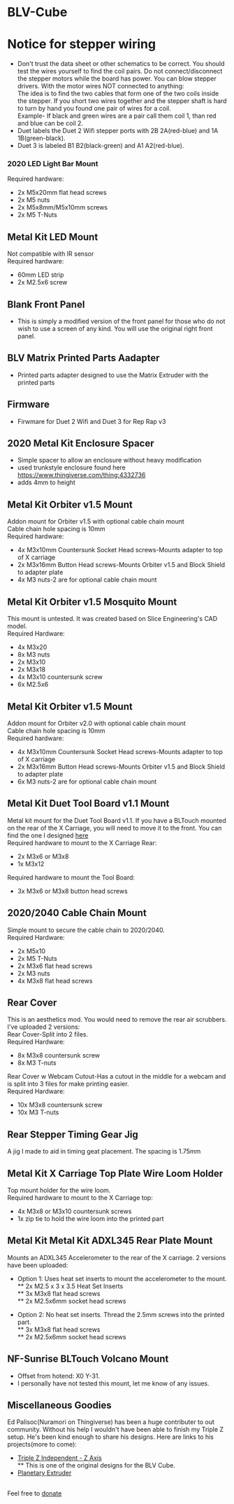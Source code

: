 # BLV-Cube  
# Notice for stepper wiring #  

* Don't trust the data sheet or other schematics to be correct. You should test the wires yourself to find the coil pairs. Do not connect/disconnect the stepper motors while the board has power. You can blow stepper drivers. With the motor wires NOT connected to anything:  
The idea is to find the two cables that form one of the two coils inside the stepper. If you short two wires together and the stepper shaft is hard to turn by hand you found one pair of wires for a coil.  
Example- If black and green wires are a pair call them coil 1, than red and blue can be coil 2.  
* Duet labels the Duet 2 Wifi stepper ports with 2B 2A(red-blue) and 1A 1B(green-black).  
* Duet 3 is labeled B1 B2(black-green) and A1 A2(red-blue).

### 2020 LED Light Bar Mount  
Required hardware:  
* 2x M5x20mm flat head screws  
* 2x M5 nuts  
* 2x M5x8mm/M5x10mm screws  
* 2x M5 T-Nuts  

## Metal Kit LED Mount
Not compatible with IR sensor  
Required hardware:  
* 60mm LED strip  
* 2x M2.5x6 screw  

## Blank Front Panel  
* This is simply a modified version of the front panel for those who do not wish to use a screen of any kind. You will use the original right front panel.  

## BLV Matrix Printed Parts Aadapter  
* Printed parts adapter designed to use the Matrix Extruder with the printed parts  

## Firmware  
* Firwmare for Duet 2 Wifi and Duet 3 for Rep Rap v3  

## 2020 Metal Kit Enclosure Spacer    
* Simple spacer to allow an enclosure without heavy modification  
* used trunkstyle enclosure found here https://www.thingiverse.com/thing:4332736  
* adds 4mm to height  

## Metal Kit Orbiter v1.5 Mount  
Addon mount for Orbiter v1.5 with optional cable chain mount  
Cable chain hole spacing is 10mm  
Required hardware:  
* 4x M3x10mm Countersunk Socket Head screws-Mounts adapter to top of X carriage  
* 2x M3x16mm Button Head screws-Mounts Orbiter v1.5 and Block Shield to adapter plate  
* 4x M3 nuts-2 are for optional cable chain mount  

## Metal Kit Orbiter v1.5 Mosquito Mount    
This mount is untested. It was created based on Slice Engineering's CAD model.  
Required Hardware:  
* 4x M3x20  
* 8x M3 nuts  
* 2x M3x10  
* 2x M3x18  
* 4x M3x10 countersunk screw  
* 6x M2.5x6  

## Metal Kit Orbiter v1.5 Mount  
Addon mount for Orbiter v2.0 with optional cable chain mount  
Cable chain hole spacing is 10mm  
Required hardware:  
* 4x M3x10mm Countersunk Socket Head screws-Mounts adapter to top of X carriage  
* 2x M3x16mm Button Head screws-Mounts Orbiter v1.5 and Block Shield to adapter plate  
* 6x M3 nuts-2 are for optional cable chain mount  

## Metal Kit Duet Tool Board v1.1 Mount    
Metal kit mount for the Duet Tool Board v1.1. If you have a BLTouch mounted on the rear of the X Carriage, you will need to move it to the front. You can find the one I designed [here](https://github.com/armysolo/BLV-Cube/blob/main/FYSETC%20Modified%20Printed%20Parts/BLTouch%20Front%20Mount%20Adapter.STL)  
Required hardware to mount to the X Carriage Rear:  
* 2x M3x6 or M3x8  
* 1x M3x12  

Required hardware to mount the Tool Board:  
* 3x M3x6 or M3x8 button head screws  

## 2020/2040 Cable Chain Mount  
Simple mount to secure the cable chain to 2020/2040.  
Required Hardware:  
* 2x M5x10
* 2x M5 T-Nuts
* 2x M3x6 flat head screws
* 2x M3 nuts  
* 4x M3x8 flat head screws

## Rear Cover  
This is an aesthetics mod. You would need to remove the rear air scrubbers. I've uploaded 2 versions:  
Rear Cover-Split into 2 files.  
Required Hardware:  
* 8x M3x8 countersunk screw  
* 8x M3 T-nuts  

Rear Cover w Webcam Cutout-Has a cutout in the middle for a webcam and is split into 3 files for make printing easier.  
Required Hardware:  
* 10x M3x8 countersunk screw  
* 10x M3 T-nuts  

## Rear Stepper Timing Gear Jig  
A jig I made to aid in timing geat placement. The spacing is 1.75mm  

## Metal Kit X Carriage Top Plate Wire Loom Holder    
Top mount holder for the wire loom.    
Required hardware to mount to the X Carriage top:  
* 4x M3x8 or M3x10 countersunk screws  
* 1x zip tie to hold the wire loom into the printed part    

## Metal Kit Metal Kit ADXL345 Rear Plate Mount  
Mounts an ADXL345 Accelerometer to the rear of the X carriage. 2 versions have been uploaded:  
* Option 1: Uses heat set inserts to mount the accelerometer to the mount.  
** 2x M2.5 x 3 x 3.5 Heat Set Inserts  
** 3x M3x8 flat head screws  
** 2x M2.5x6mm socket head screws  

* Option 2: No heat set inserts. Thread the 2.5mm screws into the printed part.    
** 3x M3x8 flat head screws  
** 2x M2.5x6mm socket head screws  

## NF-Sunrise BLTouch Volcano Mount
* Offset from hotend: X0 Y-31.    
* I personally have not tested this mount, let me know of any issues.    

## Miscellaneous Goodies
Ed Palisoc(Nuramori on Thingiverse) has been a huge contributer to out community. Without his help I wouldn't have been able to finish my Triple Z setup. He's been kind enough to share his designs. Here are links to his projects(more to come):  

* [Triple Z Independent - Z Axis](https://github.com/Nuramori/Independent-triple-Z)  
** This is one of the original designs for the BLV Cube.
* [Planetary Extruder ](https://github.com/Nuramori/Planetary-Extruder-for-the-BLV-Cube)


##  
Feel free to [donate](https://www.paypal.com/paypalme/DHusoloBLV)
